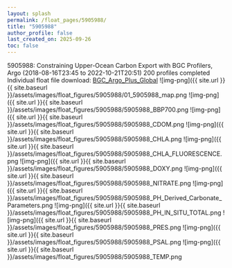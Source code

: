 ```yaml
---
layout: splash
permalink: /float_pages/5905988/
title: "5905988"
author_profile: false
last_created_on: 2025-09-26
toc: false
---
```

 
5905988: Constraining Upper-Ocean Carbon Export with BGC Profilers, Argo (2018-08-16T23:45 to 2022-10-21T20:51)
200 profiles completed
Individual float file download: [BGC_Argo_Plus_Global](https://ftp.soest.hawaii.edu/bgc_argo_plus/Individual_Floats/outliers_removed/5905988_Sprof_processed.nc)
![img-png]({{ site.url }}{{ site.baseurl }}/assets/images/float_figures/5905988/01_5905988_map.png
![img-png]({{ site.url }}{{ site.baseurl }}/assets/images/float_figures/5905988/5905988_BBP700.png
![img-png]({{ site.url }}{{ site.baseurl }}/assets/images/float_figures/5905988/5905988_CDOM.png
![img-png]({{ site.url }}{{ site.baseurl }}/assets/images/float_figures/5905988/5905988_CHLA.png
![img-png]({{ site.url }}{{ site.baseurl }}/assets/images/float_figures/5905988/5905988_CHLA_FLUORESCENCE.png
![img-png]({{ site.url }}{{ site.baseurl }}/assets/images/float_figures/5905988/5905988_DOXY.png
![img-png]({{ site.url }}{{ site.baseurl }}/assets/images/float_figures/5905988/5905988_NITRATE.png
![img-png]({{ site.url }}{{ site.baseurl }}/assets/images/float_figures/5905988/5905988_PH_Derived_Carbonate_Parameters.png
![img-png]({{ site.url }}{{ site.baseurl }}/assets/images/float_figures/5905988/5905988_PH_IN_SITU_TOTAL.png
![img-png]({{ site.url }}{{ site.baseurl }}/assets/images/float_figures/5905988/5905988_PRES.png
![img-png]({{ site.url }}{{ site.baseurl }}/assets/images/float_figures/5905988/5905988_PSAL.png
![img-png]({{ site.url }}{{ site.baseurl }}/assets/images/float_figures/5905988/5905988_TEMP.png
